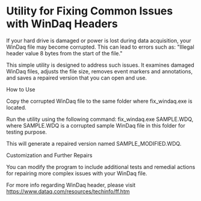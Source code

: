 # Utility for Fixing Common Issues with WinDaq Headers

If your hard drive is damaged or power is lost during data acquisition, your WinDaq file may become corrupted. This can lead to errors such as: "Illegal header value 8 bytes from the start of the file."

This simple utility is designed to address such issues. It examines damaged WinDaq files, adjusts the file size, removes event markers and annotations, and saves a repaired version that you can open and use.

How to Use

Copy the corrupted WinDaq file to the same folder where fix_windaq.exe is located.

Run the utility using the following command: fix_windaq.exe SAMPLE.WDQ, where SAMPLE.WDQ is a corrupted sample WinDaq file in this folder for testing purpose. 

This will generate a repaired version named SAMPLE_MODIFIED.WDQ.

Customization and Further Repairs

You can modify the program to include additional tests and remedial actions for repairing more complex issues with your WinDaq file.

For more info regarding WinDaq header, please visit https://www.dataq.com/resources/techinfo/ff.htm

